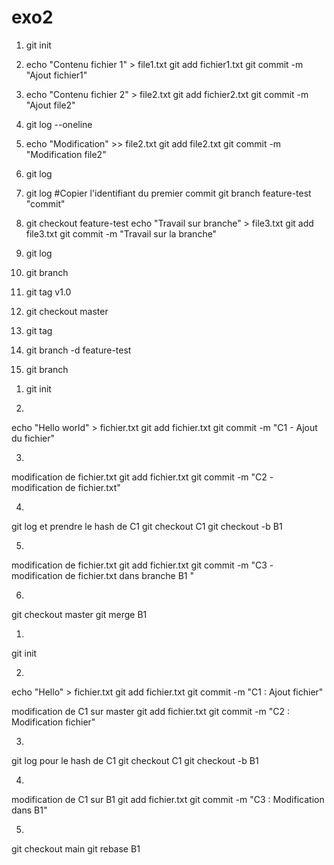 # exo2

1) git init

2) 
   echo "Contenu fichier 1" > file1.txt
   git add fichier1.txt
   git commit -m "Ajout fichier1"

3) 
   echo "Contenu fichier 2" > file2.txt
   git add fichier2.txt
   git commit -m "Ajout file2"

4) git log --oneline

5) 
   echo "Modification" >> file2.txt
   git add file2.txt
   git commit -m "Modification file2"

6) git log 

7) 
   git log   #Copier l'identifiant du premier commit
   git branch feature-test "commit"

8) 
   git checkout feature-test
   echo "Travail sur branche" > file3.txt
   git add file3.txt
   git commit -m "Travail sur la branche"

9) git log 

10) git branch

11) git tag v1.0

12) git checkout master

13) git tag

14) git branch -d feature-test

15) git branch





<!-- --------------------------------- -->

1) git init


2) 
echo "Hello world" > fichier.txt
git add fichier.txt
git commit -m "C1 - Ajout du fichier"


3) 
modification de fichier.txt
git add fichier.txt
git commit -m "C2 - modification de fichier.txt"


4) 
git log et prendre le hash de C1
git checkout C1
git checkout -b B1


5) 
modification de fichier.txt
git add fichier.txt
git commit -m "C3 - modification de fichier.txt dans branche B1 "


6) 
git checkout master
git merge B1


<!-- ---------------------------- -->

1) 
git init


2) 
echo "Hello" > fichier.txt
git add fichier.txt
git commit -m "C1 : Ajout fichier"

modification de C1 sur master
git add fichier.txt
git commit -m "C2 : Modification fichier"


3) 
git log pour le hash de C1
git checkout C1
git checkout -b B1


4) 
modification de C1 sur B1
git add fichier.txt
git commit -m "C3 : Modification dans B1"


5) 
git checkout main
git rebase B1
